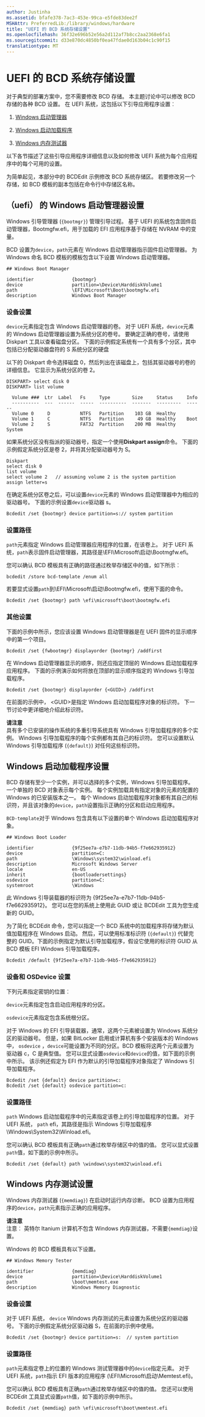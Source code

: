 ```yaml
---
author: Justinha
ms.assetid: bfafe378-7ac3-453e-99ca-e5fde83dee2f
MSHAttr: PreferredLib:/library/windows/hardware
title: "UEFI 的 BCD 系统存储设置"
ms.openlocfilehash: 36f32e696b52e56a2d112af7b8cc2aa2368e6fa1
ms.sourcegitcommit: d33e870dc4850bf0ea47fdae0d163b04c1c90f15
translationtype: MT
---
```

# <a name="bcd-system-store-settings-for-uefi"></a>UEFI 的 BCD 系统存储设置


对于典型的部署方案中，您不需要修改 BCD 存储。 本主题讨论中可以修改 BCD 存储的各种 BCD 设置。 在 UEFI 系统，这包括以下引导应用程序设置︰

1.  [Windows 启动管理器](#windowsbootmanager)

2.  [Windows 启动加载程序](#windowsbootloader)

3.  [Windows 内存测试器](#windowsmemorytester)

<!-- more -->

以下各节描述了这些引导应用程序详细信息以及如何修改 UEFI 系统为每个应用程序中的每个可用的设置。

为简单起见，本部分中的 BCDEdit 示例修改 BCD 系统存储区。 若要修改另一个存储，如 BCD 模板的副本包括在命令行中存储区名称。

## <a name="span-idwindowsbootmanagerspanspan-idwindowsbootmanagerspanspan-idwindowsbootmanagerspanwindows-boot-manager-settings-for-uefi"></a><span id="WindowsBootManager"></span><span id="windowsbootmanager"></span><span id="WINDOWSBOOTMANAGER"></span>（uefi） 的 Windows 启动管理器设置


Windows 引导管理器 (`{bootmgr}`) 管理引导过程。 基于 UEFI 的系统包含固件启动管理器，Bootmgfw.efi，用于加载的 EFI 应用程序基于存储在 NVRAM 中的变量。

BCD 设置为`device`，`path`元素在 Windows 启动管理器指示固件启动管理器。 为 Windows 命名 BCD 模板的模板包含以下设置 Windows 启动管理器。

``` syntax
## Windows Boot Manager

identifier              {bootmgr}
device                  partition=\Device\HarddiskVolume1
path                    \EFI\Microsoft\Boot\bootmgfw.efi
description             Windows Boot Manager
```

### <a name="span-iddevicesettingspanspan-iddevicesettingspanspan-iddevicesettingspandevice-setting"></a><span id="Device_Setting"></span><span id="device_setting"></span><span id="DEVICE_SETTING"></span>设备设置

`device`元素指定包含 Windows 启动管理器的卷。 对于 UEFI 系统，`device`元素的 Windows 启动管理器设置为系统分区的卷号。 要确定正确的卷号，请使用 Diskpart 工具以查看磁盘分区。 下面的示例假定系统有一个具有多个分区，其中包括已分配驱动器盘符的 S 系统分区的硬盘

以下的 Diskpart 命令选择磁盘 0，然后列出在该磁盘上，包括其驱动器号的卷的详细信息。 它显示为系统分区的卷 2。

``` syntax
DISKPART> select disk 0
DISKPART> list volume

  Volume ###  Ltr  Label   Fs     Type        Size     Status     Info
  ----------  ---  ------  -----  ----------  -------  ---------  ------
  Volume 0     D           NTFS   Partition    103 GB  Healthy
  Volume 1     C           NTFS   Partition     49 GB  Healthy    Boot
  Volume 2     S           FAT32  Partition    200 MB  Healthy    System
```

如果系统分区没有指派的驱动器号，指定一个使用**Diskpart assign**命令。 下面的示例假定系统分区是卷 2，并将其分配驱动器号为 S。

``` syntax
Diskpart
select disk 0
list volume
select volume 2   // assuming volume 2 is the system partition
assign letter=s
```

在确定系统分区卷之后，可以设置`device`元素的 Windows 启动管理器中为相应的驱动器号。 下面的示例设置`device`驱动器 s。

``` syntax
Bcdedit /set {bootmgr} device partition=s:// system partition
```

### <a name="span-idpathsettingspanspan-idpathsettingspanspan-idpathsettingspanpath-setting"></a><span id="Path_Setting"></span><span id="path_setting"></span><span id="PATH_SETTING"></span>设置路径

`path`元素指定 Windows 启动管理器应用程序的位置，在该卷上。 对于 UEFI 系统，`path`表示固件启动管理器，其路径是\\EFI\\Microsoft\\启动\\Bootmgfw.efi。

您可以确认 BCD 模板具有正确的路径通过枚举存储区中的值，如下所示︰

``` syntax
bcdedit /store bcd-template /enum all
```

若要显式设置`path`到\\EFI\\Microsoft\\启动\\Bootmgfw.efi，使用下面的命令。

``` syntax
Bcdedit /set {bootmgr} path \efi\microsoft\boot\bootmgfw.efi
```

### <a name="span-idothersettingsspanspan-idothersettingsspanspan-idothersettingsspanother-settings"></a><span id="Other_Settings"></span><span id="other_settings"></span><span id="OTHER_SETTINGS"></span>其他设置

下面的示例中所示，您应该设置 Windows 启动管理器是在 UEFI 固件的显示顺序中的第一个项目。

``` syntax
Bcdedit /set {fwbootmgr} displayorder {bootmgr} /addfirst
```

在 Windows 启动管理器显示的顺序，则还应指定顶层的 Windows 启动加载程序应用程序。 下面的示例演示如何将放在顶部的显示顺序指定的 Windows 引导加载程序。

``` syntax
Bcdedit /set {bootmgr} displayorder {<GUID>} /addfirst
```

在前面的示例中， &lt;GUID&gt;是指定 Windows 启动加载程序对象的标识符。 下一节讨论中更详细地介绍此标识符。

**请注意**  
具有多个已安装的操作系统的多重引导系统具有 Windows 引导加载程序的多个实例。 Windows 引导加载程序的每个实例都有其自己的标识符。 您可以设置默认 Windows 引导加载程序 (`{default}`) 对任何这些标识符。

 

## <a name="span-idwindowsbootloaderspanspan-idwindowsbootloaderspanspan-idwindowsbootloaderspanwindows-boot-loader-settings"></a><span id="WindowsBootLoader"></span><span id="windowsbootloader"></span><span id="WINDOWSBOOTLOADER"></span>Windows 启动加载程序设置


BCD 存储有至少一个实例，并可以选择的多个实例，Windows 引导加载程序。 一个单独的 BCD 对象表示每个实例。 每个实例加载具有指定对象的元素的配置的 Windows 的已安装版本之一。 每个 Windows 启动加载程序对象都有其自己的标识符，并且该对象的`device`，`path`设置指示正确的分区和启动应用程序。

`BCD-template`对于 Windows 包含具有以下设置的单个 Windows 启动加载程序对象。

``` syntax
## Windows Boot Loader

identifier              {9f25ee7a-e7b7-11db-94b5-f7e662935912}
device                  partition=C:
path                    \Windows\system32\winload.efi
description             Microsoft Windows Server
locale                  en-US
inherit                 {bootloadersettings}
osdevice                partition=C:
systemroot              \Windows
```

此 Windows 引导装载器的标识符为 {9f25ee7a-e7b7-11db-94b5-f7e662935912}。 您可以在您的系统上使用此 GUID 或让 BCDEdit 工具为您生成新的 GUID。

为了简化 BCDEdit 命令，您可以指定一个 BCD 系统中的加载程序将存储为默认值加载程序在 Windows 启动。 然后，可以使用标准标识符 (`{default}`) 代替完整的 GUID。下面的示例指定为默认引导加载程序，假设它使用的标识符 GUID 从 BCD 模板 EFI Windows 引导加载程序。

``` syntax
Bcdedit /default {9f25ee7a-e7b7-11db-94b5-f7e662935912}
```

### <a name="span-iddeviceandosdevicesettingsspanspan-iddeviceandosdevicesettingsspanspan-iddeviceandosdevicesettingsspandevice-and-osdevice-settings"></a><span id="Device_and_OSDevice_Settings"></span><span id="device_and_osdevice_settings"></span><span id="DEVICE_AND_OSDEVICE_SETTINGS"></span>设备和 OSDevice 设置

下列元素指定密钥的位置︰

`device`元素指定包含启动应用程序的分区。

`osdevice`元素指定包含系统根分区。

对于 Windows 的 EFI 引导装载器，通常，这两个元素被设置为 Windows 系统分区的驱动器号。 但是，如果 BitLocker 启用或计算机有多个安装版本的 Windows 中， `osdevice` ，`device`可能设置为不同的分区。BCD 模板将这两个元素设置为驱动器 c，C 是典型值。 您可以显式设置`osdevice`和`device`的值，如下面的示例中所示。 该示例还假定为 EFI 作为默认的引导加载程序对象指定了 Windows 引导加载程序。

``` syntax
Bcdedit /set {default} device partition=c:
Bcdedit /set {default} osdevice partition=c:
```

### <a name="span-idpathsettingspanspan-idpathsettingspanspan-idpathsettingspanpath-setting"></a><span id="Path_Setting"></span><span id="path_setting"></span><span id="PATH_SETTING"></span>设置路径

`path` Windows 启动加载程序中的元素指定该卷上的引导加载程序的位置。 对于 UEFI 系统， `path` efi，其路径是指示 Windows 引导加载程序\\Windows\\System32\\Winload.efi。

您可以确认 BCD 模板具有正确`path`通过枚举存储区中的值的值。 您可以显式设置`path`值，如下面的示例中所示。

``` syntax
Bcdedit /set {default} path \windows\system32\winload.efi
```

## <a name="span-idwindowsmemorytesterspanspan-idwindowsmemorytesterspanspan-idwindowsmemorytesterspanwindows-memory-tester-settings"></a><span id="WindowsMemoryTester"></span><span id="windowsmemorytester"></span><span id="WINDOWSMEMORYTESTER"></span>Windows 内存测试设置


Windows 内存测试器 (`{memdiag}`) 在启动时运行内存诊断。 BCD 设置为应用程序的`device`，`path`元素指示正确的应用程序。

**请注意**  
注意︰ 英特尔 Itanium 计算机不包含 Windows 内存测试器，不需要`{memdiag}`设置。

 

Windows 的 BCD 模板具有以下设置。

``` syntax
## Windows Memory Tester

identifier              {memdiag}
device                  partition=\Device\HarddiskVolume1
path                    \boot\memtest.exe
description             Windows Memory Diagnostic
```

### <a name="span-iddevicesettingspanspan-iddevicesettingspanspan-iddevicesettingspandevice-setting"></a><span id="Device_Setting"></span><span id="device_setting"></span><span id="DEVICE_SETTING"></span>设备设置

对于 UEFI 系统， `device` Windows 内存测试的元素设置为系统分区的驱动器号。 下面的示例假定系统分区驱动器 S，在前面的示例中使用。

``` syntax
Bcdedit /set {bootmgr} device partition=s:  // system partition
```

### <a name="span-idpathsettingspanspan-idpathsettingspanspan-idpathsettingspanpath-setting"></a><span id="Path_Setting"></span><span id="path_setting"></span><span id="PATH_SETTING"></span>设置路径

`path`元素指定卷上的位置的 Windows 测试管理器中的`device`指定元素。 对于 UEFI 系统，`path`指示 EFI 版本的应用程序 (\\EFI\\Microsoft\\启动\\Memtest.efi)。

您可以确认 BCD 模板具有正确`path`通过枚举存储区中的值的值。 您还可以使用 BCDEdit 工具显式设置`path`值，如下面的示例中所示。

``` syntax
Bcdedit /set {memdiag} path \efi\microsoft\boot\memtest.efi
```

 

 





